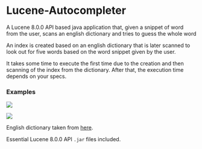 # Lucene-Autocompleter
A Lucene 8.0.0 API based java application that, given a snippet of word from the user, scans an english dictionary and tries to guess the whole word

An index is created based on an english dictionary that is later scanned to look out for five words based on the word snippet given by the user.

It takes some time to execute the first time due to the creation and then scanning of the index from the dictionary. After that, the execution time depends on your specs.

### Examples
![](http://i64.tinypic.com/8yylup.png)

![](http://i64.tinypic.com/2f04ryc.png)

English dictionary taken from [here](https://github.com/Coursal/crack-a-lackin/blob/master/words.english).

Essential Lucene 8.0.0 API `.jar` files included.
